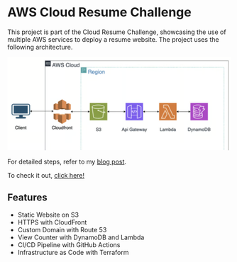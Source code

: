 # AWS Cloud Resume Challenge

This project is part of the Cloud Resume Challenge, showcasing the use of multiple AWS services to deploy a resume website. The project uses the following architecture.

![AWS Cloud Resume Architecture](aws-arch.png)

For detailed steps, refer to my [blog post](https://dev.to/aktran321/aws-cloud-resume-challenge-37md).

To check it out, [click here!](https://andytran.click)

## Features

- Static Website on S3
- HTTPS with CloudFront
- Custom Domain with Route 53
- View Counter with DynamoDB and Lambda
- CI/CD Pipeline with GitHub Actions
- Infrastructure as Code with Terraform
